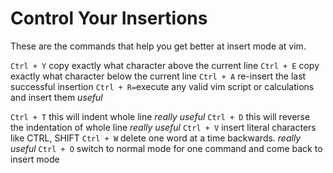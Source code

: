 # Control Your Insertions

These are the commands that help you get better at insert mode at vim.

`Ctrl + Y` copy exactly what character above the current line
`Ctrl + E` copy exactly what character below the current line
`Ctrl + A` re-insert the last successful insertion
`Ctrl + R=`execute any valid vim script or calculations and insert them *useful*

`Ctrl + T` this will indent whole line *really useful*
`Ctrl + D` this will reverse the indentation of whole line *really useful*
`Ctrl + V` insert literal characters like CTRL, SHIFT
`Ctrl + W` delete one word at a time backwards. *really useful*
`Ctrl + O` switch to normal mode for one command and come back to insert mode
